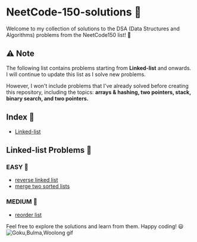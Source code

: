 # NeetCode-150-solutions :rocket:

Welcome to my collection of solutions to the DSA (Data Structures and Algorithms) problems from the NeetCode150 list! :notebook:
## :warning: Note

The following list contains problems starting from **Linked-list** and onwards. I will continue to update this list as I solve new problems.

However, I won't include problems that I've already solved before creating this repository, including the topics: **arrays & hashing, two pointers, stack, binary search, and two pointers.**

## Index :bookmark_tabs:

- [Linked-list](#linked-list)

## <a name="linked-list"></a>Linked-list Problems :link:

### EASY :baby_chick:

- [reverse linked list](linked-list/206.reverse-linked-list)
- [merge two sorted lists](linked-list/21.merge-two-sorted-lists)

### MEDIUM :turtle:

- [reorder list](linked-list/143.reorder-list)

Feel free to explore the solutions and learn from them. Happy coding! :smiley:
![Goku,Bulma,Woolong gif](https://media.giphy.com/media/9JxRQ6NOf1orK/giphy.gif)
